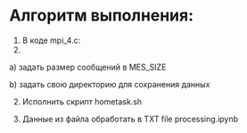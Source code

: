 # Алгоритм выполнения:

1. В коде mpi_4.c:
2. 
a) задать размер сообщений в MES_SIZE

b) задать свою директорию для сохранения данных

2. Исполнить скрипт hometask.sh

3. Данные из файла обработать в TXT file processing.ipynb
